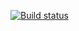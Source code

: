 [![Build status](https://ci.appveyor.com/api/projects/status/l6r21nrv9nyb98hu?svg=true)](https://ci.appveyor.com/project/Margo4490/patterns1)

